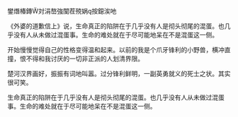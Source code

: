 

鐢熸椿鏄対涓嶅強闃茬殑娲按鐚涘吔

《外婆的道歉信上》说，生命真正的陷阱在于几乎没有人是彻头彻尾的混蛋。也几乎没有人从未做过混蛋事。生命的难处就在于尽可能地呆在不是混蛋这一侧。  

开始慢慢觉得自己的性格变得温和起来。以前的我是个爪牙锋利的小野兽，横冲直撞，恨不得和我讨厌的一切非正派的人划清界限。

楚河汉界画好，振振有词地叫嚣。过分锋利鲜明，一副英勇就义的死士之状。其实很可笑。

生命真正的陷阱在于几乎没有人是彻头彻尾的混蛋。也几乎没有人从未做过混蛋事。生命的难处就在于尽可能地呆在不是混蛋这一侧。
